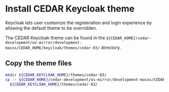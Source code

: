 # Install CEDAR Keycloak theme

Keycloak lets user customize the registeration and login experience by allowing the default theme to be overridden.

The CEDAR Keycloak theme can be found in the `${CEDAR_HOME}/cedar-development/os-mirror/development-macos/CEDAR_HOME/keycloak/themes/cedar-03/` directory.

## Copy the theme files

```sh
mkdir ${CEDAR_KEYCLOAK_HOME}/themes/cedar-03/
cp -r ${CEDAR_HOME}/cedar-development/os-mirror/development-macos/CEDAR_HOME/keycloak/themes/cedar-03/* \
  ${CEDAR_KEYCLOAK_HOME}/themes/cedar-03/
``` 
